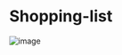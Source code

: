 # Shopping-list
![image](https://github.com/TusharMohapatra07/Shopping-list/assets/137442734/3e18b43e-c3c4-4e72-99c1-9045348516af)
